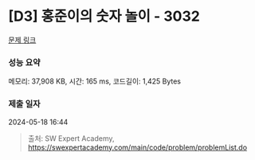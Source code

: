 # [D3] 홍준이의 숫자 놀이 - 3032 

[문제 링크](https://swexpertacademy.com/main/code/problem/problemDetail.do?contestProbId=AV-0U8FKZLQDFAXT) 

### 성능 요약

메모리: 37,908 KB, 시간: 165 ms, 코드길이: 1,425 Bytes

### 제출 일자

2024-05-18 16:44



> 출처: SW Expert Academy, https://swexpertacademy.com/main/code/problem/problemList.do